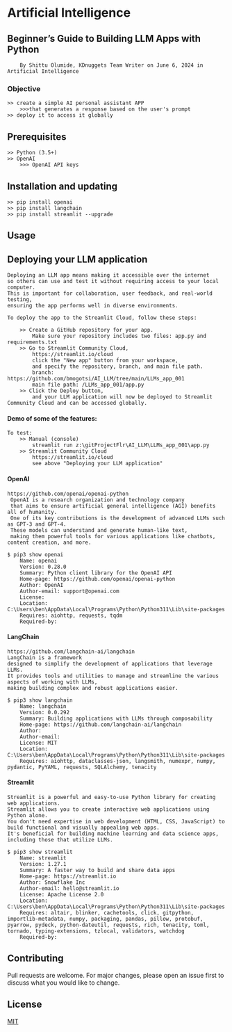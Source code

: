 # Artificial Intelligence

## Beginner’s Guide to Building LLM Apps with Python
		By Shittu Olumide, KDnuggets Team Writer on June 6, 2024 in Artificial Intelligence

### Objective
	>> create a simple AI personal assistant APP 
		>>>that generates a response based on the user's prompt 
	>> deploy it to access it globally
	
## Prerequisites
	>> Python (3.5+)
	>> OpenAI
		>>> OpenAI API keys
		
## Installation and updating
	>> pip install openai
	>> pip install langchain
	>> pip install streamlit --upgrade

## Usage


## Deploying your LLM application
 
	Deploying an LLM app means making it accessible over the internet 
	so others can use and test it without requiring access to your local computer. 
	This is important for collaboration, user feedback, and real-world testing, 
	ensuring the app performs well in diverse environments. 

	To deploy the app to the Streamlit Cloud, follow these steps:

		>> Create a GitHub repository for your app. 
			Make sure your repository includes two files: app.py and requirements.txt
		>> Go to Streamlit Community Cloud, 
			https://streamlit.io/cloud
			click the "New app" button from your workspace, 
			and specify the repository, branch, and main file path. 
			branch: https://github.com/bmogotsi/AI_LLM/tree/main/LLMs_app_001
			main file path: /LLMs_app_001/app.py
		>> Click the Deploy button, 
			and your LLM application will now be deployed to Streamlit Community Cloud and can be accessed globally.
			
			
#### Demo of some of the features:
	To test:
		>> Manual (console)
			streamlit run z:\gitProjectFlr\AI_LLM\LLMs_app_001\app.py
		>> Streamlit Community Cloud
			https://streamlit.io/cloud
			see above "Deploying your LLM application"
#### OpenAI
	https://github.com/openai/openai-python
	 OpenAI is a research organization and technology company 
	 that aims to ensure artificial general intelligence (AGI) benefits all of humanity. 
	 One of its key contributions is the development of advanced LLMs such as GPT-3 and GPT-4. 
	 These models can understand and generate human-like text, 
	 making them powerful tools for various applications like chatbots, content creation, and more.
	
	$ pip3 show openai
		Name: openai
		Version: 0.28.0
		Summary: Python client library for the OpenAI API
		Home-page: https://github.com/openai/openai-python
		Author: OpenAI
		Author-email: support@openai.com
		License:
		Location: C:\Users\ben\AppData\Local\Programs\Python\Python311\Lib\site-packages
		Requires: aiohttp, requests, tqdm
		Required-by:

#### LangChain
	https://github.com/langchain-ai/langchain
	LangChain is a framework 
	designed to simplify the development of applications that leverage LLMs. 
	It provides tools and utilities to manage and streamline the various aspects of working with LLMs, 
	making building complex and robust applications easier.
	
	$ pip3 show langchain
		Name: langchain
		Version: 0.0.292
		Summary: Building applications with LLMs through composability
		Home-page: https://github.com/langchain-ai/langchain
		Author:
		Author-email:
		License: MIT
		Location: C:\Users\ben\AppData\Local\Programs\Python\Python311\Lib\site-packages
		Requires: aiohttp, dataclasses-json, langsmith, numexpr, numpy, pydantic, PyYAML, requests, SQLAlchemy, tenacity

#### Streamlit
	
	Streamlit is a powerful and easy-to-use Python library for creating web applications. 
	Streamlit allows you to create interactive web applications using Python alone. 
	You don't need expertise in web development (HTML, CSS, JavaScript) to build functional and visually appealing web apps.
	It's beneficial for building machine learning and data science apps, 
	including those that utilize LLMs.  
	
	$ pip3 show streamlit
		Name: streamlit
		Version: 1.27.1
		Summary: A faster way to build and share data apps
		Home-page: https://streamlit.io
		Author: Snowflake Inc
		Author-email: hello@streamlit.io
		License: Apache License 2.0
		Location: C:\Users\ben\AppData\Local\Programs\Python\Python311\Lib\site-packages
		Requires: altair, blinker, cachetools, click, gitpython, importlib-metadata, numpy, packaging, pandas, pillow, protobuf, pyarrow, pydeck, python-dateutil, requests, rich, tenacity, toml, tornado, typing-extensions, tzlocal, validators, watchdog
		Required-by:

## Contributing
Pull requests are welcome. For major changes, please open an issue first to discuss what you would like to change.

## License
[MIT](https://choosealicense.com/licenses/mit/)

